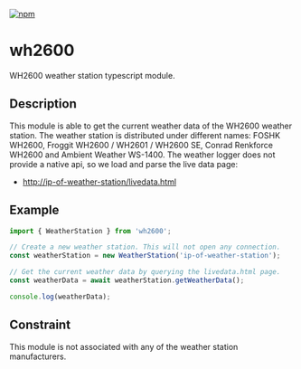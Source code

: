 [![npm](https://img.shields.io/npm/v/node-red-contrib-wh2600.svg?style=flat-square)](https://www.npmjs.com/package/node-red-contrib-wh2600)

# wh2600

WH2600 weather station typescript module.

## Description

This module is able to get the current weather data of the WH2600 weather station. The weather station is distributed under different names: FOSHK WH2600, Froggit WH2600 / WH2601 / WH2600 SE, Conrad Renkforce WH2600 and Ambient Weather WS-1400. The weather logger does not provide a native api, so we load and parse the live data page:

- [http://ip-of-weather-station/livedata.html](http://ip-of-weather-station/livedata.html)

## Example

```typescript
import { WeatherStation } from 'wh2600';

// Create a new weather station. This will not open any connection.
const weatherStation = new WeatherStation('ip-of-weather-station');

// Get the current weather data by querying the livedata.html page.
const weatherData = await weatherStation.getWeatherData();

console.log(weatherData);
```

## Constraint

This module is not associated with any of the weather station manufacturers.
